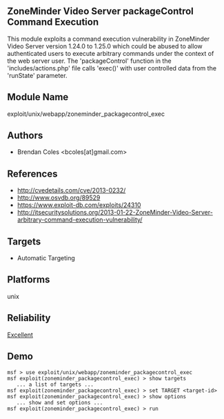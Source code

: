 ## ZoneMinder Video Server packageControl Command Execution

This module exploits a command execution vulnerability in 
ZoneMinder Video Server version 1.24.0 to 1.25.0 which could 
be abused to allow authenticated users to execute arbitrary 
commands under the context of the web server user. The 
'packageControl' function in the 'includes/actions.php' file 
calls 'exec()' with user controlled data from the 'runState' 
parameter.


## Module Name
exploit/unix/webapp/zoneminder_packagecontrol_exec

## Authors
* Brendan Coles <bcoles[at]gmail.com>


## References
* http://cvedetails.com/cve/2013-0232/
* http://www.osvdb.org/89529
* https://www.exploit-db.com/exploits/24310
* http://itsecuritysolutions.org/2013-01-22-ZoneMinder-Video-Server-arbitrary-command-execution-vulnerability/



## Targets
* Automatic Targeting


## Platforms
unix

## Reliability
[Excellent](https://github.com/rapid7/metasploit-framework/wiki/Exploit-Ranking)

## Demo

```
msf > use exploit/unix/webapp/zoneminder_packagecontrol_exec
msf exploit(zoneminder_packagecontrol_exec) > show targets
   ... a list of targets ...
msf exploit(zoneminder_packagecontrol_exec) > set TARGET <target-id>
msf exploit(zoneminder_packagecontrol_exec) > show options
   ... show and set options ...
msf exploit(zoneminder_packagecontrol_exec) > run
```
    
    